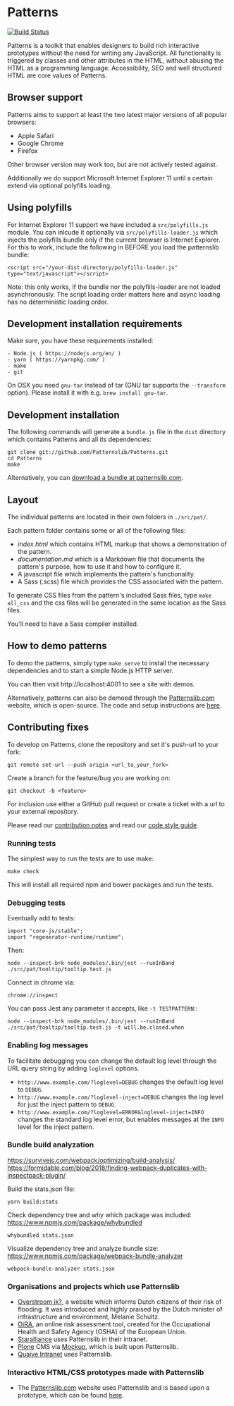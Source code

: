 # Patterns

[![Build Status](https://github.com/Patternslib/Patterns/workflows/test/badge.svg?branch=master)](https://travis-ci.org/Patternslib/Patterns)

Patterns is a toolkit that enables designers to build rich interactive prototypes without the need for writing any JavaScript.
All functionality is triggered by classes and other attributes in the HTML, without abusing the HTML as a programming language.
Accessibility, SEO and well structured HTML are core values of Patterns.


## Browser support

Patterns aims to support at least the two latest major versions of all popular browsers:

- Apple Safari
- Google Chrome
- Firefox

Other browser version may work too, but are not actively tested against.

Additionally we do support Microsoft Internet Explorer 11 until a certain extend via optional polyfills loading.


## Using polyfills

For Internet Explorer 11 support we have included a ``src/polyfills.js`` module.
You can inlcude it optionally via ``src/polyfills-loader.js`` which injects the polyfills bundle only if the current browser is Internet Explorer.
For this to work, include the following in BEFORE you load the patternslib bundle:

```
<script src="/your-dist-directory/polyfills-loader.js" type="text/javascript"></script>
```

Note: this only works, if the bundle nor the polyfills-loader are not loaded asynchronously.
The script loading order matters here and async loading has no deterministic loading order.


## Development installation requirements

Make sure, you have these requirements installed:

    - Node.js ( https://nodejs.org/en/ )
    - yarn ( https://yarnpkg.com/ )
    - make
    - git

On OSX you need ``gnu-tar`` instead of tar (GNU tar supports the ``--transform`` option).
Please install it with e.g. ``brew install gnu-tar``.


## Development installation

The following commands will generate a `bundle.js` file in the `dist` directory
which contains Patterns and all its dependencies:

    git clone git://github.com/Patternslib/Patterns.git
    cd Patterns
    make

Alternatively, you can [download a bundle at patternslib.com](http://patternslib.com/download.html).


## Layout

The individual patterns are located in their own folders in `./src/pat/`.

Each pattern folder contains some or all of the following files:

-   _index.html_ which contains HTML markup that shows a demonstration of the pattern.
-   _documentation.md_ which is a Markdown file that documents the pattern's purpose, how to use it and how to configure it.
-   A javascript file which implements the pattern's functionality.
-   A Sass (.scss) file which provides the CSS associated with the pattern.

To generate CSS files from the pattern's included Sass files, type `make all_css`
and the css files will be generated in the same location as the Sass files.

You'll need to have a Sass compiler installed.


## How to demo patterns

To demo the patterns, simply type `make serve` to install the necessary
dependencies and to start a simple Node.js HTTP server.

You can then visit http://localhost:4001 to see a site with demos.

Alternatively, patterns can also be demoed through the
[Patternslib.com](http://patternslib.com) website, which is open-source. The
code and setup instructions are [here](https://github.com/patternslib/Patterns-site).


## Contributing fixes

To develop on Patterns, clone the repository and set it's push-url to your fork:

    git remote set-url --push origin <url_to_your_fork>

Create a branch for the feature/bug you are working on:

    git checkout -b <feature>

For inclusion use either a GitHub pull request or create a ticket with
a url to your external repository.

Please read our [contribution notes](CONTRIBUTING.md) and read our [code style guide](docs/developer/styleguide.md).


### Running tests

The simplest way to run the tests are to use make:

    make check

This will install all required npm and bower packages and run the tests.


### Debugging tests

Eventually add to tests:

    import "core-js/stable";
    import "regenerator-runtime/runtime";

Then:

    node --inspect-brk node_modules/.bin/jest --runInBand ./src/pat/tooltip/tooltip.test.js

Connect in chrome via:

    chrome://inspect

You can pass Jest any parameter it accepts, like `-t TESTPATTERN`::

    node --inspect-brk node_modules/.bin/jest --runInBand ./src/pat/tooltip/tooltip.test.js -t will.be.closed.when


### Enabling log messages

To facilitate debugging you can change the default log level through the URL query string by adding ``loglevel`` options.

- ``http://www.example.com/?loglevel=DEBUG`` changes the default log level to ``DEBUG``.
- ``http://www.example.com/?loglevel-inject=DEBUG`` changes the log level for just the inject pattern to ``DEBUG``.
- ``http://www.example.com/?loglevel=ERROR&loglevel-inject=INFO`` changes the standard log level error, but enables messages at the ``INFO`` level for the inject pattern.


### Bundle build analyzation

https://survivejs.com/webpack/optimizing/build-analysis/
https://formidable.com/blog/2018/finding-webpack-duplicates-with-inspectpack-plugin/

Build the stats.json file:

    yarn build:stats

Check dependency tree and why which package was included:
https://www.npmjs.com/package/whybundled

    whybundled stats.json

Visualize dependency tree and analyze bundle size:
https://www.npmjs.com/package/webpack-bundle-analyzer

    webpack-bundle-analyzer stats.json


### Organisations and projects which use Patternslib

-   [Overstroom ik?](http://www.overstroomik.nl), a website which informs Dutch citizens of their risk of flooding. It was introduced and highly praised by the Dutch minister of infrastructure and environment, Melanie Schultz.
-   [OiRA](https://client.oiraproject.eu/), an online risk assessment tool, created for the Occupational Health and Safety Agency (OSHA) of the European Union.
-   [Staralliance](https://www.staralliance.com) uses Patternslib in their intranet.
-   [Plone](https://plone.com) CMS via [Mockup](https://github.com/plone/mockup/), which is built upon Patternslib.
-   [Quaive Intranet](https://quaivecloud.com/) uses Patternslib.


### Interactive HTML/CSS prototypes made with Patternslib

-   The [Patternslib.com](http://patternslib.com) website uses Patternslib and is based upon a prototype, which can be found [here](https://github.com/patternslib/Patterns-site).

